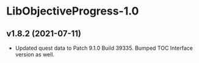 # LibObjectiveProgress-1.0

## v1.8.2 (2021-07-11)
 

- Updated quest data to Patch 9.1.0 Build 39335. Bumped TOC Interface version as well.  
